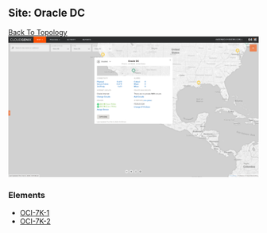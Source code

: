 ## Site: Oracle DC
[Back To Topology](../README.md)
<img alt="Site Card" src="site-info.png" width="1110">

### Elements
<ul>
<li>
<A href="OCI-7K-1/README.md">OCI-7K-1</A>
</li>
<li>
<A href="OCI-7K-2/README.md">OCI-7K-2</A>
</li>
</ul>
